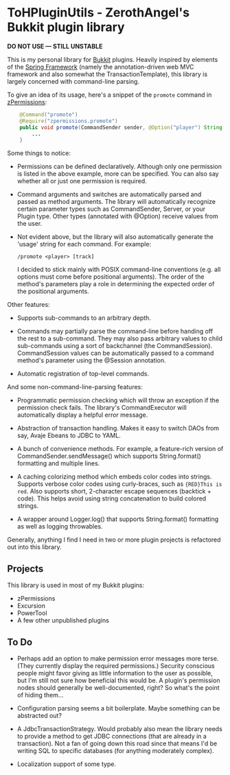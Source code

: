 # ToHPluginUtils - ZerothAngel's Bukkit plugin library #

**DO NOT USE &mdash; STILL UNSTABLE**

This is my personal library for [Bukkit](http://bukkit.org/) plugins. Heavily
inspired by elements of the [Spring Framework](http://www.springsource.org/)
(namely the annotation-driven web MVC framework and also somewhat the
TransactionTemplate), this library is largely concerned with command-line
parsing.

To give an idea of its usage, here's a snippet of the `promote` command
in [zPermissions](http://dev.bukkit.org/server-mods/zpermissions/):

```java
    @Command("promote")
    @Require("zpermissions.promote")
    public void promote(CommandSender sender, @Option("player") String playerName, @Option(value="track", optional=true) String trackName) {
        ...
    }
```

Some things to notice:

*   Permissions can be defined declaratively. Although only one permission is
    listed in the above example, more can be specified. You can also say whether
    all or just one permission is required.

*   Command arguments and switches are automatically parsed and passed as
    method arguments. The library will automatically recognize certain
    parameter types such as CommandSender, Server, or your Plugin type.
	Other types (annotated with @Option) receive values from the user.

*   Not evident above, but the library will also automatically generate the
     'usage' string for each command. For example:
	 
        /promote <player> [track]

    I decided to stick mainly with POSIX command-line conventions (e.g. all options
    must come before positional arguments). The order of the method's parameters
    play a role in determining the expected order of the positional arguments.

Other features:

*   Supports sub-commands to an arbitrary depth.

*   Commands may partially parse the command-line before handing off the rest
    to a sub-command. They may also pass arbitrary values to child sub-commands
    using a sort of backchannel (the CommandSession). CommandSession values
    can be automatically passed to a command method's parameter using the
    @Session annotation.

*   Automatic registration of top-level commands.

And some non-command-line-parsing features:

*   Programmatic permission checking which will throw an exception if the
    permission check fails. The library's CommandExecutor will automatically
    display a helpful error message.

*   Abstraction of transaction handling. Makes it easy to switch DAOs from say,
    Avaje Ebeans to JDBC to YAML.

*   A bunch of convenience methods. For example, a feature-rich version of
    CommandSender.sendMessage() which supports String.format() formatting
    and multiple lines.

*   A caching colorizing method which embeds color codes into strings. Supports
    verbose color codes using curly-braces, such as `{RED}This is red`. Also
    supports short, 2-character escape sequences (backtick + code). This helps
    avoid using string concatenation to build colored strings.

*   A wrapper around Logger.log() that supports String.format() formatting as
    well as logging throwables.

Generally, anything I find I need in two or more plugin projects is refactored
out into this library.

## Projects ##

This library is used in most of my Bukkit plugins:

*   zPermissions
*   Excursion
*   PowerTool
*   A few other unpublished plugins

## To Do ##

*   Perhaps add an option to make permission error messages more terse. (They
    currently display the required permissions.) Security conscious people might
    favor giving as little information to the user as possible, but I'm still
    not sure how beneficial this would be. A plugin's permission nodes should
    generally be well-documented, right? So what's the point of hiding them...

*   Configuration parsing seems a bit boilerplate. Maybe something can be
    abstracted out?

*   A JdbcTransactionStrategy. Would probably also mean the library needs to
    provide a method to get JDBC connections (that are already in a
    transaction). Not a fan of going down this road since that means I'd be
    writing SQL to specific databases (for anything moderately complex).

*   Localization support of some type.
